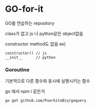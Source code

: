 # GO-for-it
GO를 연습하는 repository

class가 없고 
js 나 python같은 object없음 

constructor method도 없음 
ex)
```
constructor() // js
__init__      // python
```


### Goroutine 
기본적으로 다른 함수와 동시에 실행시키는 함수


go 에서 npm i 같은거
```sh
go get github.com/PuerkitoBio/goquery
```